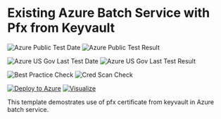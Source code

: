 # Existing Azure Batch Service with Pfx from Keyvault

![Azure Public Test Date](https://azurequickstartsservice.blob.core.windows.net/badges/101-batch-with-keyvault-pfx-password/PublicLastTestDate.svg)
![Azure Public Test Result](https://azurequickstartsservice.blob.core.windows.net/badges/101-batch-with-keyvault-pfx-password/PublicDeployment.svg)

![Azure US Gov Last Test Date](https://azurequickstartsservice.blob.core.windows.net/badges/101-batch-with-keyvault-pfx-password/FairfaxLastTestDate.svg)
![Azure US Gov Last Test Result](https://azurequickstartsservice.blob.core.windows.net/badges/101-batch-with-keyvault-pfx-password/FairfaxDeployment.svg)

![Best Practice Check](https://azurequickstartsservice.blob.core.windows.net/badges/101-batch-with-keyvault-pfx-password/BestPracticeResult.svg)
![Cred Scan Check](https://azurequickstartsservice.blob.core.windows.net/badges/101-batch-with-keyvault-pfx-password/CredScanResult.svg)

[![Deploy to Azure](https://raw.githubusercontent.com/fathym-it/azure-quickstart-templates/master/1-CONTRIBUTION-GUIDE/images/deploytoazure.svg?sanitize=true)](https://portal.azure.com/#create/Microsoft.Template/uri/https%3A%2F%2Fraw.githubusercontent.com%2Ffathym-it%2Fazure-quickstart-templates%2Fmaster%2F101-batch-with-keyvault-pfx-password%2Fazuredeploy.json)
[![Visualize](https://raw.githubusercontent.com/fathym-it/azure-quickstart-templates/master/1-CONTRIBUTION-GUIDE/images/visualizebutton.svg?sanitize=true)](http://armviz.io/#/?load=https%3A%2F%2Fraw.githubusercontent.com%2Ffathym-it%2Fazure-quickstart-templates%2Fmaster%2F101-batch-with-keyvault-pfx-password%2Fazuredeploy.json)

This template demostrates use of pfx certificate from keyvault in Azure batch service.

